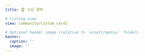 ```yaml
---
title: 🏆 수상 경력

# Listing view
view: community/custom_card1

# Optional header image (relative to `assets/media/` folder).
banner:
  caption: ''
  image: ''
---
```


